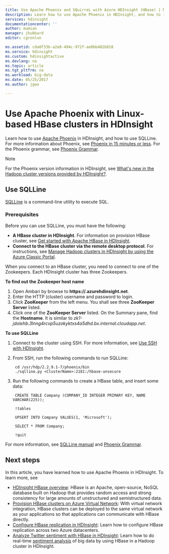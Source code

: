 ```yaml
---
title: Use Apache Phoenix and SQuirreL with Azure HDInsight (HBase) | Microsoft Docs
description: Learn how to use Apache Phoenix in HDInsight, and how to install and configure SQuirreL on your workstation to connect to an HBase cluster in HDInsight.
services: hdinsight
documentationcenter: ''
author: mumian
manager: jhubbard
editor: cgronlun

ms.assetid: cda0f33b-a2e8-494c-972f-ae0bb482b818
ms.service: hdinsight
ms.custom: hdinsightactive
ms.devlang: na
ms.topic: article
ms.tgt_pltfrm: na
ms.workload: big-data
ms.date: 05/25/2017
ms.author: jgao

---
```

# Use Apache Phoenix with Linux-based HBase clusters in HDInsight
Learn how to use [Apache Phoenix](http://phoenix.apache.org/) in HDInsight, and how to use SQLLine. For more information about Phoenix, see [Phoenix in 15 minutes or less](http://phoenix.apache.org/Phoenix-in-15-minutes-or-less.html). For the Phoenix grammar, see [Phoenix Grammar](http://phoenix.apache.org/language/index.html).

> [!NOTE]
> For the Phoenix version information in HDInsight, see [What's new in the Hadoop cluster versions provided by HDInsight?](hdinsight-component-versioning.md).
>
>

## Use SQLLine
[SQLLine](http://sqlline.sourceforge.net/) is a command-line utility to execute SQL.

### Prerequisites
Before you can use SQLLine, you must have the following:

* **A HBase cluster in HDInsight**. For information on provision HBase cluster, see [Get started with Apache HBase in HDInsight][hdinsight-hbase-get-started].
* **Connect to the HBase cluster via the remote desktop protocol**. For instructions, see [Manage Hadoop clusters in HDInsight by using the Azure Classic Portal][hdinsight-manage-portal].

When you connect to an HBase cluster, you need to connect to one of the Zookeepers. Each HDInsight cluster has three Zookeepers.

**To find out the Zookeeper host name**

1. Open Ambari by browse to **https://<ClusterName>.azurehdinsight.net**.
2. Enter the HTTP (cluster) username and password to login.
3. Click **ZooKeeper** from the left menu. You shall see three **ZooKeeper Server** listed.
4. Click one of the **ZooKeeper Server** listed. On the Summary pane, find the **Hostname**. It is similar to *zk1-jdolehb.3lnng4rcvp5uzokyktxs4a5dhd.bx.internal.cloudapp.net*.

**To use SQLLine**

1. Connect to the cluster using SSH. For more information, see [Use SSH with HDInsight](hdinsight-hadoop-linux-use-ssh-unix.md).

2. From SSH, run the following commands to run SQLLine:

        cd /usr/hdp/2.2.9.1-7/phoenix/bin
        ./sqlline.py <ClusterName>:2181:/hbase-unsecure
3. Run the following commands to create a HBase table, and insert some data:

        CREATE TABLE Company (COMPANY_ID INTEGER PRIMARY KEY, NAME VARCHAR(225));

        !tables

        UPSERT INTO Company VALUES(1, 'Microsoft');

        SELECT * FROM Company;

        !quit

For more information, see [SQLLine manual](http://sqlline.sourceforge.net/#manual) and [Phoenix Grammar](http://phoenix.apache.org/language/index.html).

## Next steps
In this article, you have learned how to use Apache Phoenix in HDInsight.  To learn more, see

* [HDInsight HBase overview][hdinsight-hbase-overview]:
  HBase is an Apache, open-source, NoSQL database built on Hadoop that provides random access and strong consistency for large amounts of unstructured and semistructured data.
* [Provision HBase clusters on Azure Virtual Network][hdinsight-hbase-provision-vnet]:
  With virtual network integration, HBase clusters can be deployed to the same virtual network as your applications so that applications can communicate with HBase directly.
* [Configure HBase replication in HDInsight](hdinsight-hbase-replication.md): Learn how to configure HBase replication across two Azure datacenters.
* [Analyze Twitter sentiment with HBase in HDInsight][hbase-twitter-sentiment]:
  Learn how to do real-time [sentiment analysis](http://en.wikipedia.org/wiki/Sentiment_analysis) of big data by using HBase in a Hadoop cluster in HDInsight.

[azure-portal]: https://portal.azure.com
[vnet-point-to-site-connectivity]: https://msdn.microsoft.com/library/azure/09926218-92ab-4f43-aa99-83ab4d355555#BKMK_VNETPT

[hdinsight-hbase-get-started]: hdinsight-hbase-tutorial-get-started.md
[hdinsight-manage-portal]: hdinsight-administer-use-management-portal.md#connect-to-clusters-using-rdp
[hdinsight-hbase-provision-vnet]: hdinsight-hbase-provision-vnet.md
[hdinsight-hbase-overview]: hdinsight-hbase-overview.md
[hbase-twitter-sentiment]: hdinsight-hbase-analyze-twitter-sentiment.md

[hdinsight-hbase-phoenix-sqlline]: ./media/hdinsight-hbase-phoenix-squirrel/hdinsight-hbase-phoenix-sqlline.png
[img-certificate]: ./media/hdinsight-hbase-phoenix-squirrel/hdinsight-hbase-vpn-certificate.png
[img-vnet-diagram]: ./media/hdinsight-hbase-phoenix-squirrel/hdinsight-hbase-vnet-point-to-site.png
[img-squirrel-driver]: ./media/hdinsight-hbase-phoenix-squirrel/hdinsight-hbase-squirrel-driver.png
[img-squirrel-alias]: ./media/hdinsight-hbase-phoenix-squirrel/hdinsight-hbase-squirrel-alias.png
[img-squirrel]: ./media/hdinsight-hbase-phoenix-squirrel/hdinsight-hbase-squirrel.png
[img-squirrel-sql]: ./media/hdinsight-hbase-phoenix-squirrel/hdinsight-hbase-squirrel-sql.png
